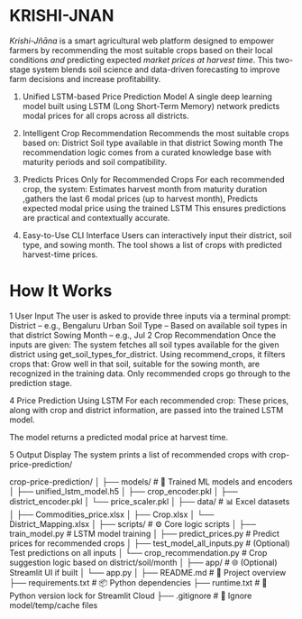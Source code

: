 # KRISHI-JNAN
*Krishi-Jñāna* is a smart agricultural web platform designed to empower farmers by recommending the most suitable crops based on their local conditions *and* predicting expected *market prices at harvest time*. This two-stage system blends soil science and data-driven forecasting to improve farm decisions and increase profitability.

1. Unified LSTM-based Price Prediction Model
  A single deep learning model built using LSTM (Long Short-Term Memory) network predicts modal prices for all crops across all districts.

2. Intelligent Crop Recommendation
  Recommends the most suitable crops based on:
  District
  Soil type available in that district
  Sowing month
The recommendation logic comes from a curated knowledge base with maturity periods and soil compatibility.

3. Predicts Prices Only for Recommended Crops
  For each recommended crop, the system:
  Estimates harvest month from maturity duration ,gathers the last 6 modal prices (up to harvest month), Predicts expected modal price using the trained LSTM
  This ensures predictions are practical and contextually accurate.

4. Easy-to-Use CLI Interface
  Users can interactively input their district, soil type, and sowing month.
  The tool shows a list of crops with predicted harvest-time prices.

# How It Works

1️ User Input
  The user is asked to provide three inputs via a terminal prompt:
  District – e.g., Bengaluru Urban
  Soil Type – Based on available soil types in that district
  Sowing Month – e.g., Jul
2️ Crop Recommendation
  Once the inputs are given:
  The system fetches all soil types available for the given district using get_soil_types_for_district.
   Using recommend_crops, it filters crops that:
   Grow well in that soil, suitable for the sowing month, are recognized in the training data.
   Only recommended crops go through to the prediction stage.

4️ Price Prediction Using LSTM
For each recommended crop:
These prices, along with crop and district information, are passed into the trained LSTM model.

The model returns a predicted modal price at harvest time.

5️ Output Display
The system prints a list of recommended crops with
crop-price-prediction/

crop-price-prediction/
│
├── models/                             # 🧠 Trained ML models and encoders
│   ├── unified_lstm_model.h5
│   ├── crop_encoder.pkl
│   ├── district_encoder.pkl
│   └── price_scaler.pkl
│
├── data/                               # 📊 Excel datasets
│   ├── Commodities_price.xlsx
│   ├── Crop.xlsx
│   └── District_Mapping.xlsx
│
├── scripts/                            # ⚙️ Core logic scripts
│   ├── train_model.py                  # LSTM model training
│   ├── predict_prices.py               # Predict prices for recommended crops
│   ├── test_model_all_inputs.py        # (Optional) Test predictions on all inputs
│   └── crop_recommendation.py          # Crop suggestion logic based on district/soil/month
│
├── app/                                # 🌐 (Optional) Streamlit UI if built
│   └── app.py
│
├── README.md                           # 📘 Project overview
├── requirements.txt                    # 📦 Python dependencies
├── runtime.txt                         # 🐍 Python version lock for Streamlit Cloud
├── .gitignore                          # 🚫 Ignore model/temp/cache files
